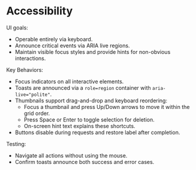 # Accessibility

UI goals:
- Operable entirely via keyboard.
- Announce critical events via ARIA live regions.
- Maintain visible focus styles and provide hints for non-obvious interactions.

Key Behaviors:
- Focus indicators on all interactive elements.
- Toasts are announced via a `role=region` container with `aria-live="polite"`.
- Thumbnails support drag-and-drop and keyboard reordering:
  - Focus a thumbnail and press Up/Down arrows to move it within the grid order.
  - Press Space or Enter to toggle selection for deletion.
  - On-screen hint text explains these shortcuts.
- Buttons disable during requests and restore label after completion.

Testing:
- Navigate all actions without using the mouse.
- Confirm toasts announce both success and error cases.

